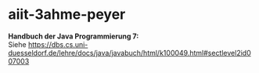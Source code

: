 # aiit-3ahme-peyer

**Handbuch der Java Programmierung 7:**  
Siehe https://dbs.cs.uni-duesseldorf.de/lehre/docs/java/javabuch/html/k100049.html#sectlevel2id007003
